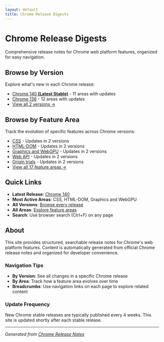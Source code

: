 ```yaml
---
layout: default
title: Chrome Release Digests
---
```


# Chrome Release Digests

Comprehensive release notes for Chrome web platform features, organized for easy navigation.

## Browse by Version

Explore what's new in each Chrome release:

- [Chrome 140 **(Latest Stable)**](./versions/chrome-140/index.html) - 11 areas with updates
- [Chrome 136](./versions/chrome-136/index.html) - 12 areas with updates
- [View all 2 versions →](./versions/index.html)

## Browse by Feature Area

Track the evolution of specific features across Chrome versions:

- [CSS](./areas/css/index.html) - Updates in 2 versions
- [HTML-DOM](./areas/html-dom/index.html) - Updates in 2 versions
- [Graphics and WebGPU](./areas/graphics-webgpu/index.html) - Updates in 2 versions
- [Web API](./areas/webapi/index.html) - Updates in 2 versions
- [Origin trials](./areas/origin-trials/index.html) - Updates in 2 versions
- [View all 17 feature areas →](./areas/index.html)

## Quick Links

- **Latest Release**: [Chrome 140](./versions/chrome-140/index.html)
- **Most Active Areas**: CSS, HTML-DOM, Graphics and WebGPU
- **All Versions**: [Browse every release](./versions/index.html)
- **All Areas**: [Explore feature areas](./areas/index.html)
- **Search**: Use browser search (Ctrl+F) on any page

## About

This site provides structured, searchable release notes for Chrome's web platform features. Content is automatically generated from official Chrome release notes and organized for developer convenience.

### Navigation Tips

- **By Version**: See all changes in a specific Chrome release
- **By Area**: Track how a feature area evolves over time
- **Breadcrumbs**: Use navigation links on each page to explore related content

### Update Frequency

New Chrome stable releases are typically published every 4 weeks. This site is updated shortly after each stable release.

---

*Generated from [Chrome Release Notes](https://developer.chrome.com/release-notes/)*
